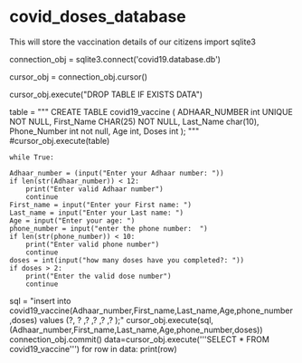 # covid_doses_database
This will store the vaccination details of our citizens
import sqlite3
 
connection_obj = sqlite3.connect('covid19.database.db')
 
cursor_obj = connection_obj.cursor()

cursor_obj.execute("DROP TABLE IF EXISTS DATA")
 
table = """ CREATE TABLE covid19_vaccine (
            ADHAAR_NUMBER int UNIQUE NOT NULL,
            First_Name CHAR(25) NOT NULL,
            Last_Name char(10),
            Phone_Number int not null,
            Age int,
            Doses int
        ); """
#cursor_obj.execute(table)  

    while True:
    
    Adhaar_number = (input("Enter your Adhaar number: "))
    if len(str(Adhaar_number)) < 12:
        print("Enter valid Adhaar number")
        continue
    First_name = input("Enter your First name: ")
    Last_name = input("Enter your Last name: ")
    Age = input("Enter your age: ")
    phone_number = input("enter the phone number:  ")
    if len(str(phone_number)) < 10:
        print("Enter valid phone number")
        continue
    doses = int(input("how many doses have you completed?: "))
    if doses > 2:
        print("Enter the valid dose number")
        continue

   sql = "insert into covid19_vaccine(Adhaar_number,First_name,Last_name,Age,phone_number,doses) values (?, ? ,? ,? ,? ,? );"
   cursor_obj.execute(sql,(Adhaar_number,First_name,Last_name,Age,phone_number,doses))
    connection_obj.commit()
    data=cursor_obj.execute('''SELECT * FROM covid19_vaccine''')
    for row in data:
        print(row)
 


    
